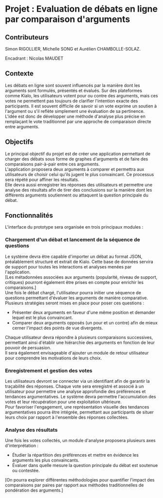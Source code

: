 # Projet : Evaluation de débats en ligne par comparaison d'arguments


## Contributeurs

Simon RIGOLLIER, Michelle SONG et Aurélien CHAMBOLLE-SOLAZ.

Encadrant : Nicolas MAUDET


## Contexte

Les débats en ligne sont souvent influencés par la manière dont les arguments sont formulés, présentés et évalués. Sur des plateformes comme Kialo, les utilisateurs votent pour ou contre des arguments, mais ces votes ne permettent pas toujours de clarifier l'intention exacte des participants. Il est souvent difficile de savoir si un vote exprime un soutien à l'argument ou s'il reflète simplement une évaluation de sa pertinence.  
L'idée est donc de développer une méthode d'analyse plus précise en remplaçant le vote traditionnel par une approche de comparaison directe entre arguments.  
  
  
## Objectifs

Le principal objectif du projet est de créer une application permettant de charger des débats sous forme de graphes d'arguments et de faire des comparaisons pair-à-pair entre ces arguments.  
L'application proposera deux arguments à comparer et permettra aux utilisateurs de choisir celui qu'ils jugent le plus convaincant. Ce processus sera répété pour affiner les résultats.  
Elle devra aussi enregistrer les réponses des utilisateurs et permettre une analyse des résultats afin de tirer des conclusions sur la manière dont les différents arguments soutiennent ou attaquent la question principale du débat.  
  
  
## Fonctionnalités

L'interface du prototype sera organisée en trois principaux modules :

### Chargement d'un débat et lancement de la séquence de questions

Le système devra être capable d'importer un débat au format JSON, préalablement structuré et extrait de Kialo. Cette base de données servira de support pour toutes les interactions et analyses menées par l'application.  
[Les métadonnées associées aux arguments (popularité, niveau de support, critiques) pourront également être prises en compte pour enrichir les comparaisons.]  
Une fois le débat chargé, l'utilisateur pourra initier une séquence de questions permettant d'évaluer les arguments de manière comparative. Plusieurs stratégies seront mises en place pour poser ces questions :
- Présenter deux arguments en faveur d'une même position et demander lequel est le plus convaincant.
- Comparer deux arguments opposés (un pour et un contre) afin de mieux cerner l'impact des points de vue divergents.

Chaque utilisateur devra répondre à plusieurs comparaisons successives, permettant ainsi d'établir une hiérarchie des arguments en fonction de leur pouvoir de persuasion.  
Il sera également envisageable d'ajouter un module de retour utilisateur pour comprendre les motivations de leurs choix.

### Enregistrement et gestion des votes

Les utilisateurs devront se connecter via un identifiant afin de garantir la traçabilité des réponses. Chaque vote sera enregistré et associé à un utilisateur pour permettre une analyse approfondie des préférences et tendances argumentatives. Le système devra permettre l'accumulation des votes et leur récupération pour une exploitation ultérieure.  
Pour favoriser l'engagement, une représentation visuelle des tendances argumentatives pourra être intégrée, permettant aux participants de situer leurs choix par rapport à l'ensemble des réponses collectées.

### Analyse des résultats

Une fois les votes collectés, un module d'analyse proposera plusieurs axes d'interprétation :
- Étudier la répartition des préférences et mettre en évidence les arguments les plus convaincants.
- Évaluer dans quelle mesure la question principale du débat est soutenue ou contestée.
  
[On pourra explorer différentes méthodologies pour quantifier l'impact des comparaisons par paires par rapport aux méthodes traditionnelles de pondération des arguments.]